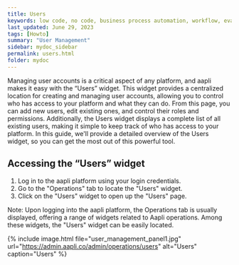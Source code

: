 ```yaml
---
title: Users
keywords: low code, no code, business process automation, workflow, evaluation matrixs
last_updated: June 29, 2023
tags: [Howto]
summary: "User Management"
sidebar: mydoc_sidebar
permalink: users.html
folder: mydoc
---
```


Managing user accounts is a critical aspect of any platform, and aapli makes it easy with the “Users” widget. This widget provides a centralized location for creating and managing user accounts, allowing you to control who has access to your platform and what they can do. From this page, you can add new users, edit existing ones, and control their roles and permissions. Additionally, the Users widget displays a complete list of all existing users, making it simple to keep track of who has access to your platform. In this guide, we'll provide a detailed overview of the Users widget, so you can get the most out of this powerful tool.

## Accessing the “Users” widget
1. Log in to the aapli platform using your login credentials.
2. Go to the "Operations" tab to locate the "Users" widget.
3. Click on the "Users" widget to open up the "Users" page.

Note: Upon logging into the aapli platform, the Operations tab is usually displayed, offering a range of widgets related to Aapli operations. Among these widgets, the "Users" widget can be easily located.

{% include image.html file="user_management_panel1.jpg" url="https://admin.aapli.co/admin/operations/users" alt="Users" caption="Users" %}